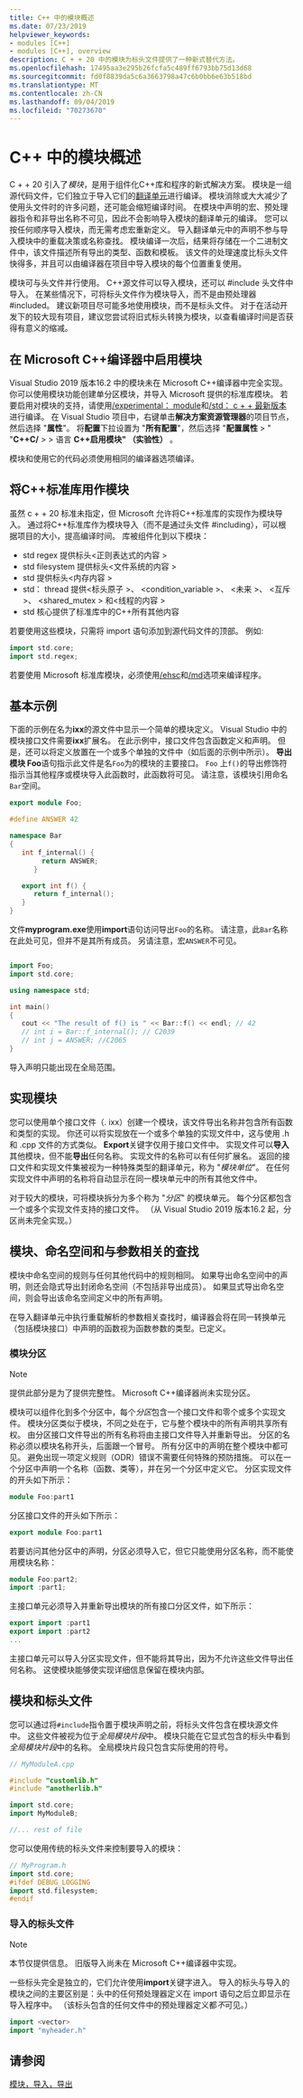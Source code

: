 ```yaml
---
title: C++ 中的模块概述
ms.date: 07/23/2019
helpviewer_keywords:
- modules [C++]
- modules [C++], overview
description: C + + 20 中的模块为标头文件提供了一种新式替代方法。
ms.openlocfilehash: 17495aa3e295b26fcfa5c489ff6793bb75d13d68
ms.sourcegitcommit: fd0f8839da5c6a3663798a47c6b0bb6e63b518bd
ms.translationtype: MT
ms.contentlocale: zh-CN
ms.lasthandoff: 09/04/2019
ms.locfileid: "70273670"
---
```

# <a name="overview-of-modules-in-c"></a>C++ 中的模块概述

C + + 20 引入了*模块*，是用于组件化C++库和程序的新式解决方案。 模块是一组源代码文件，它们独立于导入它们的[翻译单元](https://wikipedia.org/wiki/Translation_unit_(programming))进行编译。 模块消除或大大减少了使用头文件时的许多问题，还可能会缩短编译时间。 在模块中声明的宏、预处理器指令和非导出名称不可见，因此不会影响导入模块的翻译单元的编译。 您可以按任何顺序导入模块，而无需考虑宏重新定义。 导入翻译单元中的声明不参与导入模块中的重载决策或名称查找。 模块编译一次后，结果将存储在一个二进制文件中，该文件描述所有导出的类型、函数和模板。 该文件的处理速度比标头文件快得多，并且可以由编译器在项目中导入模块的每个位置重复使用。

模块可与头文件并行使用。 C++源文件可以导入模块，还可以 #include 头文件中导入。 在某些情况下，可将标头文件作为模块导入，而不是由预处理器 #included。 建议新项目尽可能多地使用模块，而不是标头文件。 对于在活动开发下的较大现有项目，建议您尝试将旧式标头转换为模块，以查看编译时间是否获得有意义的缩减。

## <a name="enable-modules-in-the-microsoft-c-compiler"></a>在 Microsoft C++编译器中启用模块

Visual Studio 2019 版本16.2 中的模块未在 Microsoft C++编译器中完全实现。 你可以使用模块功能创建单分区模块，并导入 Microsoft 提供的标准库模块。 若要启用对模块的支持，请使用[/experimental： module](../build/reference/experimental-module.md)和[/std： c + + 最新版本](../build/reference/std-specify-language-standard-version.md)进行编译。 在 Visual Studio 项目中，右键单击**解决方案资源管理器**的项目节点，然后选择 "**属性**"。 将**配置**下拉设置为 "**所有配置**"，然后选择 "**配置属性** > " "**C++C/**  >  > 语言 **C++启用模块" （实验性）** 。

模块和使用它的代码必须使用相同的编译器选项编译。

## <a name="consume-the-c-standard-library-as-modules"></a>将C++标准库用作模块

虽然 c + + 20 标准未指定，但 Microsoft 允许将C++标准库的实现作为模块导入。 通过将C++标准库作为模块导入（而不是通过头文件 #including），可以根据项目的大小，提高编译时间。 库被组件化到以下模块：

- std regex 提供标头\<正则表达式的内容 >
- std filesystem 提供标头\<文件系统的内容 >
- std 提供标头\<内存内容 >
- std： thread 提供\<标头原子 >、 \<condition_variable >、 \<未来 >、 \<互斥 >、 \<shared_mutex > 和\<线程的内容 >
- std 核心提供了标准库中的C++所有其他内容

若要使用这些模块，只需将 import 语句添加到源代码文件的顶部。 例如:

```cpp
import std.core;
import std.regex;
```

若要使用 Microsoft 标准库模块，必须使用[/ehsc](../build/reference/eh-exception-handling-model.md)和[/md](../build/reference/md-mt-ld-use-run-time-library.md)选项来编译程序。

## <a name="basic-example"></a>基本示例

下面的示例在名为**ixx**的源文件中显示一个简单的模块定义。 Visual Studio 中的模块接口文件需要**ixx**扩展名。 在此示例中，接口文件包含函数定义和声明。 但是，还可以将定义放置在一个或多个单独的文件中（如后面的示例中所示）。 **导出模块 Foo**语句指示此文件是名`Foo`为的模块的主要接口。 `Foo` 上`f()`的导出修饰符指示当其他程序或模块导入此函数时，此函数将可见。 请注意，该模块引用命名`Bar`空间。

```cpp
export module Foo;

#define ANSWER 42

namespace Bar 
{
   int f_internal() {
        return ANSWER;
      }

   export int f() {
      return f_internal();
   }
}
```

文件**myprogram.exe**使用**import**语句访问导出`Foo`的名称。 请注意，此`Bar`名称在此处可见，但并不是其所有成员。 另请注意，宏`ANSWER`不可见。

```cpp

import Foo;
import std.core;

using namespace std;

int main()
{
   cout << "The result of f() is " << Bar::f() << endl; // 42
   // int i = Bar::f_internal(); // C2039
   // int j = ANSWER; //C2065
}

```

导入声明只能出现在全局范围。

## <a name="implementing-modules"></a>实现模块

您可以使用单个接口文件（. ixx）创建一个模块，该文件导出名称并包含所有函数和类型的实现。 你还可以将实现放在一个或多个单独的实现文件中，这与使用 .h 和 .cpp 文件的方式类似。 **Export**关键字仅用于接口文件中。 实现文件可以**导入**其他模块，但不能**导出**任何名称。 实现文件的名称可以有任何扩展名。 返回的接口文件和实现文件集被视为一种特殊类型的翻译单元，称为 "*模块单位*"。 在任何实现文件中声明的名称将自动显示在同一模块单元中的所有其他文件中。

对于较大的模块，可将模块拆分为多个称为 "*分区*" 的模块单元。 每个分区都包含一个或多个实现文件支持的接口文件。 （从 Visual Studio 2019 版本16.2 起，分区尚未完全实现。）

## <a name="modules-namespaces-and-argument-dependent-lookup"></a>模块、命名空间和与参数相关的查找

模块中命名空间的规则与任何其他代码中的规则相同。 如果导出命名空间中的声明，则还会隐式导出封闭命名空间（不包括非导出成员）。 如果显式导出命名空间，则会导出该命名空间定义中的所有声明。

在导入翻译单元中执行重载解析的参数相关查找时，编译器会将在同一转换单元（包括模块接口）中声明的函数视为函数参数的类型。已定义。

### <a name="module-partitions"></a>模块分区

> [!NOTE]
> 提供此部分是为了提供完整性。 Microsoft C++编译器尚未实现分区。

模块可以组件化到多个分区中，每个*分区*包含一个接口文件和零个或多个实现文件。 模块分区类似于模块，不同之处在于，它与整个模块中的所有声明共享所有权。 由分区接口文件导出的所有名称将由主接口文件导入并重新导出。 分区的名称必须以模块名称开头，后面跟一个冒号。 所有分区中的声明在整个模块中都可见。 避免出现一项定义规则（ODR）错误不需要任何特殊的预防措施。 可以在一个分区中声明一个名称（函数、类等），并在另一个分区中定义它。 分区实现文件的开头如下所示：

```cpp
module Foo:part1
```

分区接口文件的开头如下所示：

```cpp
export module Foo:part1
```

若要访问其他分区中的声明，分区必须导入它，但它只能使用分区名称，而不能使用模块名称：

```cpp
module Foo:part2;
import :part1;
```

主接口单元必须导入并重新导出模块的所有接口分区文件，如下所示：

```cpp
export import :part1
export import :part2
...
```

主接口单元可以导入分区实现文件，但不能将其导出，因为不允许这些文件导出任何名称。 这使模块能够使实现详细信息保留在模块内部。

## <a name="modules-and-header-files"></a>模块和标头文件

您可以通过将`#include`指令置于模块声明之前，将标头文件包含在模块源文件中。 这些文件被视为位于*全局模块片段*中。 模块只能在它显式包含的标头中看到*全局模块片段*中的名称。 全局模块片段只包含实际使用的符号。

```cpp
// MyModuleA.cpp

#include "customlib.h"
#include "anotherlib.h"

import std.core;
import MyModuleB;

//... rest of file
```

您可以使用传统的标头文件来控制要导入的模块：

```cpp
// MyProgram.h
import std.core;
#ifdef DEBUG_LOGGING
import std.filesystem;
#endif
```

### <a name="imported-header-files"></a>导入的标头文件

> [!NOTE]
> 本节仅提供信息。 旧版导入尚未在 Microsoft C++编译器中实现。

一些标头完全是独立的，它们允许使用**import**关键字进入。 导入的标头与导入的模块之间的主要区别是：头中的任何预处理器定义在 import 语句之后立即显示在导入程序中。 （该标头包含的任何文件中的预处理器定义都*不*可见。）

```cpp
import <vector>
import "myheader.h"
```

## <a name="see-also"></a>请参阅

[模块，导入，导出](import-export-module.md)
